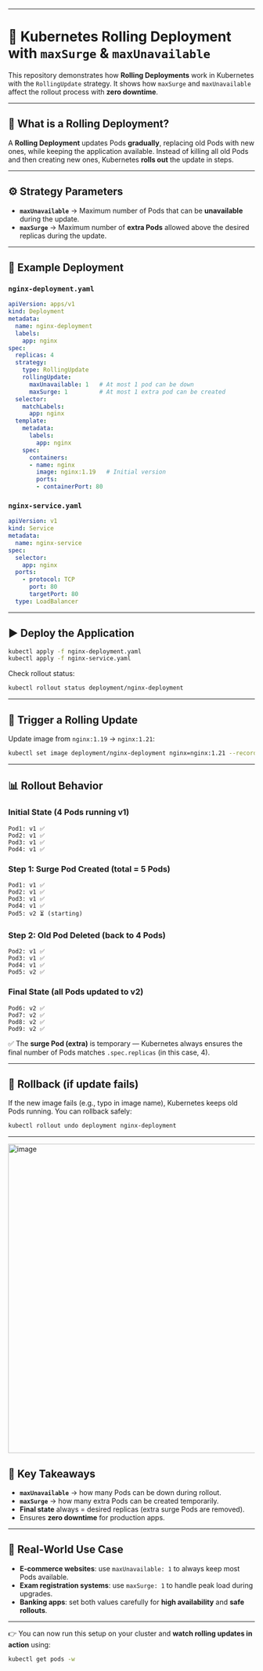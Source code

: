 
---

# 🚀 Kubernetes Rolling Deployment with `maxSurge` & `maxUnavailable`

This repository demonstrates how **Rolling Deployments** work in Kubernetes with the `RollingUpdate` strategy.
It shows how `maxSurge` and `maxUnavailable` affect the rollout process with **zero downtime**.

---

## 📌 What is a Rolling Deployment?

A **Rolling Deployment** updates Pods **gradually**, replacing old Pods with new ones, while keeping the application available.
Instead of killing all old Pods and then creating new ones, Kubernetes **rolls out** the update in steps.

---

## ⚙️ Strategy Parameters

* **`maxUnavailable`** → Maximum number of Pods that can be **unavailable** during the update.
* **`maxSurge`** → Maximum number of **extra Pods** allowed above the desired replicas during the update.

---

## 📜 Example Deployment

### `nginx-deployment.yaml`

```yaml
apiVersion: apps/v1
kind: Deployment
metadata:
  name: nginx-deployment
  labels:
    app: nginx
spec:
  replicas: 4
  strategy:
    type: RollingUpdate
    rollingUpdate:
      maxUnavailable: 1   # At most 1 pod can be down
      maxSurge: 1         # At most 1 extra pod can be created
  selector:
    matchLabels:
      app: nginx
  template:
    metadata:
      labels:
        app: nginx
    spec:
      containers:
      - name: nginx
        image: nginx:1.19   # Initial version
        ports:
        - containerPort: 80
```

### `nginx-service.yaml`

```yaml
apiVersion: v1
kind: Service
metadata:
  name: nginx-service
spec:
  selector:
    app: nginx
  ports:
    - protocol: TCP
      port: 80
      targetPort: 80
  type: LoadBalancer
```

---

## ▶️ Deploy the Application

```bash
kubectl apply -f nginx-deployment.yaml
kubectl apply -f nginx-service.yaml
```

Check rollout status:

```bash
kubectl rollout status deployment/nginx-deployment
```

---

## 🔄 Trigger a Rolling Update

Update image from `nginx:1.19` → `nginx:1.21`:

```bash
kubectl set image deployment/nginx-deployment nginx=nginx:1.21 --record
```

---

## 📊 Rollout Behavior

### Initial State (4 Pods running v1)

```
Pod1: v1 ✅
Pod2: v1 ✅
Pod3: v1 ✅
Pod4: v1 ✅
```

### Step 1: Surge Pod Created (total = 5 Pods)

```
Pod1: v1 ✅
Pod2: v1 ✅
Pod3: v1 ✅
Pod4: v1 ✅
Pod5: v2 ⏳ (starting)
```

### Step 2: Old Pod Deleted (back to 4 Pods)

```
Pod2: v1 ✅
Pod3: v1 ✅
Pod4: v1 ✅
Pod5: v2 ✅
```

### Final State (all Pods updated to v2)

```
Pod6: v2 ✅
Pod7: v2 ✅
Pod8: v2 ✅
Pod9: v2 ✅
```

✅ The **surge Pod (extra)** is temporary — Kubernetes always ensures the final number of Pods matches `.spec.replicas` (in this case, 4).

---

## 🛑 Rollback (if update fails)

If the new image fails (e.g., typo in image name), Kubernetes keeps old Pods running.
You can rollback safely:

```bash
kubectl rollout undo deployment nginx-deployment
```

---
<img width="1722" height="630" alt="image" src="https://github.com/user-attachments/assets/7770e7d6-67ec-4f4d-a675-9d8c68cdcda2" />

## 📌 Key Takeaways

* **`maxUnavailable`** → how many Pods can be down during rollout.
* **`maxSurge`** → how many extra Pods can be created temporarily.
* **Final state** always = desired replicas (extra surge Pods are removed).
* Ensures **zero downtime** for production apps.

---

## 🎯 Real-World Use Case

* **E-commerce websites**: use `maxUnavailable: 1` to always keep most Pods available.
* **Exam registration systems**: use `maxSurge: 1` to handle peak load during upgrades.
* **Banking apps**: set both values carefully for **high availability** and **safe rollouts**.

---

👉 You can now run this setup on your cluster and **watch rolling updates in action** using:

```bash
kubectl get pods -w
```

